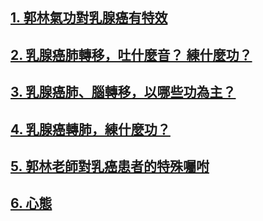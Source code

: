 ##  [1. 郭林氣功對乳腺癌有特效](/乳1.md)  

##  [2. 乳腺癌肺轉移，吐什麼音？ 練什麼功？](/乳2.md)

##  [3. 乳腺癌肺、腦轉移，以哪些功為主？](/乳3.md)

##  [4. 乳腺癌轉肺，練什麼功？](/乳4.md)

##  [5. 郭林老師對乳癌患者的特殊囑咐](/乳5.md)
 
##  [6. 心態](/乳6.md)

